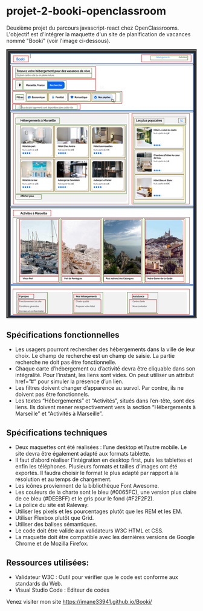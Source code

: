 # projet-2-booki-openclassroom

Deuxième projet du parcours javascript-react chez OpenClassrooms. L'objectif est d'intégrer la maquette d'un site de planification de vacances nommé "Booki" (voir l'image ci-dessous).

![Booki](/images/Maquette-découpée.png)

## Spécifications fonctionnelles

- Les usagers pourront rechercher des hébergements dans la ville de leur choix. Le champ de recherche est un champ de saisie. La partie recherche ne doit pas être fonctionnelle.
- Chaque carte d’hébergement ou d’activité devra être cliquable dans son intégralité. Pour l’instant, les liens sont vides. On peut utiliser un attribut href=”#” pour simuler la présence d’un lien.
- Les filtres doivent changer d’apparence au survol. Par contre, ils ne doivent pas être fonctionnels.
- Les textes “Hébergements” et “Activités”, situés dans l’en-tête, sont des liens. Ils doivent mener respectivement vers la section “Hébergements à Marseille” et “Activités à Marseille”.

## Spécifications techniques

- Deux maquettes ont été réalisées : l’une desktop et l’autre mobile. Le site devra être également adapté aux formats tablette.
- Il faut d’abord réaliser l’intégration en desktop first, puis les tablettes et enfin les téléphones. Plusieurs formats et tailles d’images ont été exportés. Il faudra choisir le format le plus adapté par rapport à la résolution et au temps de chargement.
- Les icônes proviennent de la bibliothèque Font Awesome.
- Les couleurs de la charte sont le bleu (#0065FC), une version plus claire de ce bleu (#DEEBFF) et le gris pour le fond (#F2F2F2).
- La police du site est Raleway.
- Utiliser les pixels et les pourcentages plutôt que les REM et les EM.
- Utiliser Flexbox plutôt que Grid.
- Utiliser des balises sémantiques.
- Le code doit être valide aux validateurs W3C HTML et CSS.
- La maquette doit être compatible avec les dernières versions de Google Chrome et de Mozilla Firefox.

## Ressources utilisées:

- Validateur W3C : Outil pour vérifier que le code est conforme aux standards du Web.
- Visual Studio Code : Editeur de codes

Venez visiter mon site https://imane33941.github.io/Booki/
